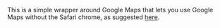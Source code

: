 This is a simple wrapper around Google Maps that lets you use Google Maps
without the Safari chrome, as suggested [here].

[here]: http://tbf.io/post/32275693128/google-mapz-an-ios-6-google-maps-workaround
